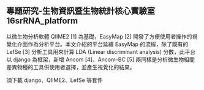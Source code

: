 ## 專題研究-生物資訊暨生物統計核心實驗室 16srRNA_platform
以微生物分析軟體 QIIME2 [1] 為基礎，EasyMap [2] 開發了方便使用者操作的視覺化介面作為分析平台。本文介紹的平台延續 EasyMap 的流程，除了既有的 LefSe [3] 分析工具用來計算 LDA (Linear discriminant analysis) 分數，此平台以 django 為框架，新增 Ancom [4]、Ancom-BC [5] 兩同樣是分析微生物組間差異物種的工具供使用者選擇，並產生視覺化的結果。

須下載 django、QIIME2、LefSe 等套件
